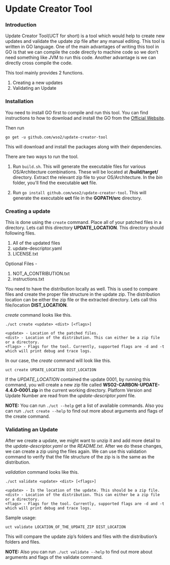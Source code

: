 # Update Creator Tool

### Introduction

Update Creator Tool(UCT for short) is a tool which would help to create new updates and validate the update zip file after any manual editing. This tool is written in GO language. One of the main advantages of writing this tool in GO is that we can compile the code directly to machine code so we don’t need something like JVM to run this code. Another advantage is we can directly cross compile the code.

This tool mainly provides 2 functions.

1. Creating a new updates
2. Validating an Update

### Installation

You need to install GO first to compile and run this tool. You can find instructions to how to download and install the GO from the [Official Website](https://golang.org/doc/install). 

Then run

`go get -u github.com/wso2/update-creator-tool`

This will download and install the packages along with their dependencies. 

There are two ways to run the tool.

1. Run `build.sh`. This will generate the executable files for various OS/Architecture combinations. These will be located at **/build/target/** directory. Extract the relevant zip file to your OS/Architecture. In the *bin* folder, you'll find the executable **uct** file.

2. Run `go install github.com/wso2/update-creator-tool`. This will generate the executable **uct** file in the **GOPATH/src** directory.

### Creating a update

This is done using the `create` command. Place all of your patched files in a directory. Lets call this directory **UPDATE_LOCATION**. This directory should following files.

1. All of the updated files
2. update-descriptor.yaml
3. LICENSE.txt

Optional Files -

1. NOT_A_CONTRIBUTION.txt
2. instructions.txt

You need to have the distribution locally as well. This is used to compare files and create the proper file structure in the update zip. The distribution location can be either the zip file or the extracted directory. Lets call this file/location **DIST_LOCATION**.

*create* command looks like this.

```
./uct create <update> <dist> [<flags>]

<update> - Location of the patched files.
<dist> - Location of the distribution. This can either be a zip file or a directory.
<flags> - Flags for the tool. Currently, supported flags are -d and -t which will print debug and trace logs.
```

In our case, the *create* command will look like this.

`uct create UPDATE_LOCATION DIST_LOCATION`

If the *UPDATE_LOCATION* contained the update 0001, by running this command, you will create a new zip file called **WSO2-CARBON-UPDATE-4.4.0–0001.zip** in the current working directory. Platform Version and Update Number are read from the *update-descriptor.yaml* file.

**NOTE:** You can run `./uct --help` get a list of available commands. Also you can run `./uct create --help` to find out more about arguments and flags of the create command.

### Validating an Update

After we create a update, we might want to unzip it and add more detail to the *update-descriptor.yaml* or the *README.txt*. After we do these changes, we can create a zip using the files again. We can use this validation command to verify that the file structure of the zip is is the same as the distribution.

*validation* command looks like this.

```
./uct validate <update> <dist> [<flags>]

<update> - Is the location of the update. This should be a zip file.
<dist> - Location of the distribution. This can either be a zip file or a directory.
<flags> - Flags for the tool. Currently, supported flags are -d and -t which will print debug and trace logs.
```

Sample usage:

`uct validate LOCATION_OF_THE_UPDATE_ZIP DIST_LOCATION`

This will compare the update zip’s folders and files with the distribution’s folders and files.

**NOTE:** Also you can run `./uct validate --help` to find out more about arguments and flags of the validate command.
